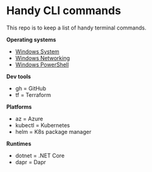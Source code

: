 # Handy CLI commands
This repo is to keep a list of handy terminal commands.

**Operating systems**

- [Windows System](win-system.md)
- [Windows Networking](win-network.md)
- [Windows PowerShell](ps-windows.md)

**Dev tools**

- gh = GitHub
- tf = Terraform

**Platforms**

- az = Azure
- kubectl = Kubernetes
- helm = K8s package manager

**Runtimes**

- dotnet = .NET Core
- dapr = Dapr